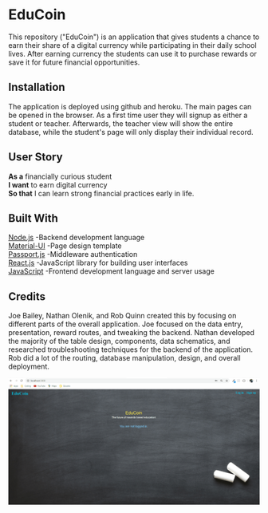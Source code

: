 # EduCoin
This repository ("EduCoin") is an application that gives students a chance to earn their share of a digital currency while participating in their daily school lives. After earning currency the students can use it to purchase rewards or save it for future financial opportunities. 


## Installation

The application is deployed using github and heroku. The main pages can be opened in the browser. As a first time user they will signup as either a student or teacher. Afterwards, the teacher view will show the entire database, while the student's page will only display their individual record. 

## User Story
**As a** financially curious student\
**I want** to earn digital currency\
**So that** I can learn strong financial practices early in life.  

## Built With
[Node.js](https://nodejs.org/en/docs/) -Backend development language\
[Material-UI](https://v0.material-ui.com/#/components/app-bar) -Page design template\
[Passport.js](http://www.passportjs.org/docs/) -Middleware authentication\
[React.js](https://reactjs.org/docs/getting-started.html) -JavaScript library for building user interfaces\
[JavaScript](https://developer.mozilla.org/en-US/docs/Web/JavaScript) -Frontend development language and server usage

## Credits

Joe Bailey, Nathan Olenik, and Rob Quinn created this by focusing on different parts of the overall application. Joe focused on the data entry, presentation, reward routes, and tweaking the backend. Nathan developed the majority of the table design, components, data schematics, and researched troubleshooting techniques for the backend of the application. Rob did a lot of the routing, database manipulation, design, and overall deployment. 

![](eduCoinDemo.gif)